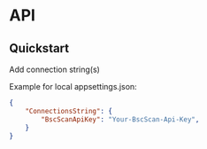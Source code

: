 # API

## Quickstart

Add connection string(s)

Example for local appsettings.json:

``` json
{
    "ConnectionsString": {
        "BscScanApiKey": "Your-BscScan-Api-Key",
    }
}
```
